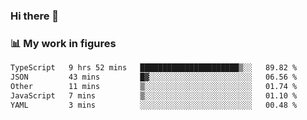 ### Hi there 👋

### 📊 My work in figures

<!--START_SECTION:waka-->

```txt
TypeScript   9 hrs 52 mins   ██████████████████████▒░░   89.82 %
JSON         43 mins         █▓░░░░░░░░░░░░░░░░░░░░░░░   06.56 %
Other        11 mins         ▒░░░░░░░░░░░░░░░░░░░░░░░░   01.74 %
JavaScript   7 mins          ▒░░░░░░░░░░░░░░░░░░░░░░░░   01.10 %
YAML         3 mins          ░░░░░░░░░░░░░░░░░░░░░░░░░   00.48 %
```

<!--END_SECTION:waka-->
